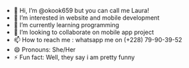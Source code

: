 - 👋 Hi, I’m @okook659 but you can call me Laura!
- 👀 I’m interested in website and mobile development 
- 🌱 I’m currently learning programming
- 💞️ I’m looking to collaborate on mobile app project
- 📫 How to reach me : whatsapp me on (+228) 79-90-39-52
- 😄 Pronouns: She/Her
- ⚡ Fun fact: Well, they say i am pretty funny

<!---
okook659/okook659 is a ✨ special ✨ repository because its `README.md` (this file) appears on your GitHub profile.
You can click the Preview link to take a look at your changes.
--->
